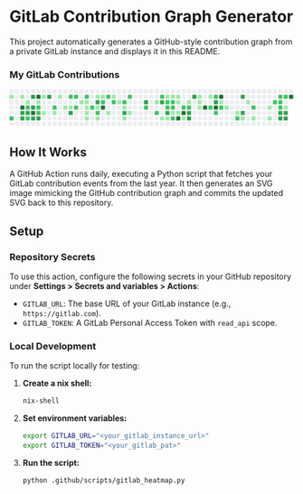# GitLab Contribution Graph Generator

This project automatically generates a GitHub-style contribution graph from a private GitLab instance and displays it in this README.

### My GitLab Contributions

![GitLab Contributions](./gitlab-graph.svg)

## How It Works

A GitHub Action runs daily, executing a Python script that fetches your GitLab contribution events from the last year. It then generates an SVG image mimicking the GitHub contribution graph and commits the updated SVG back to this repository.

## Setup

### Repository Secrets

To use this action, configure the following secrets in your GitHub repository under **Settings > Secrets and variables > Actions**:

-   `GITLAB_URL`: The base URL of your GitLab instance (e.g., `https://gitlab.com`).
-   `GITLAB_TOKEN`: A GitLab Personal Access Token with `read_api` scope.

### Local Development

To run the script locally for testing:

1.  **Create a nix shell:**
    ```bash
    nix-shell
    ```

2.  **Set environment variables:**
    ```bash
    export GITLAB_URL="<your_gitlab_instance_url>"
    export GITLAB_TOKEN="<your_gitlab_pat>"
    ```

3.  **Run the script:**
    ```bash
    python .github/scripts/gitlab_heatmap.py
    ```
